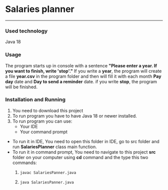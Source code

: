 # Salaries planner
___
### Used technology
Java 18
### Usage
The program starts up in console 
with a sentence **"Please enter a year. If you want to finish, write 'stop'."**
If you write a **year**, the program will create a file **year.csv** in the program folder
and then will fill it with each month **Pay day** date and **Day to send a reminder** date. if you write **stop**, the program will be finished.
### Installation and Running
1. You need to download this project
2. To run program you have to have Java 18 or newer installed.
3. To run program you can use:    
    * Your IDE
    * Your command prompt
* To run it in IDE, You need to open this folder in IDE, go to src folder and
run **SalariesPlanner** class main function.
* To run it in command prompt, You need to navigate to this project **src** folder on your computer using **cd** command
and the type this two commands:
    1.     javac SalariesPanner.java
  2.     java SalariesPanner.java

